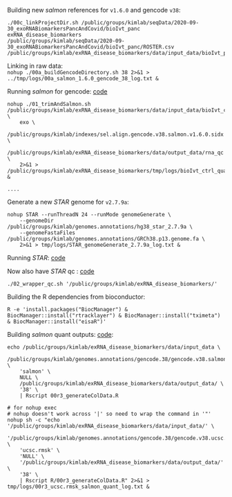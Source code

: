 
Building new *salmon* references for `v1.6.0` and gencode `v38`:  
```
./00c_linkProjectDir.sh /public/groups/kimlab/seqData/2020-09-30_exoRNABiomarkersPancAndCovid/bioIvt_panc
exRNA_disease_biomarkers
/public/groups/kimlab/seqData/2020-09-30_exoRNABiomarkersPancAndCovid/bioIvt_panc/ROSTER.csv
/public/groups/kimlab/exRNA_disease_biomarkers/data/input_data/bioIvt_panc
```

Linking in raw data:  
```nohup ./00a_buildGencodeDirectory.sh 38 2>&1 > ../tmp/logs/00a_salmon_1.6.0_gencode_38_log.txt &```

Running *salmon* for gencode: [code](bin/01_wrapper.sh)  
```
nohup ./01_trimAndSalmon.sh /public/groups/kimlab/exRNA_disease_biomarkers/data/input_data/bioIvt_ctrl/ \
	exo \
	/public/groups/kimlab/indexes/sel.align.gencode.v38.salmon.v1.6.0.sidx \
	/public/groups/kimlab/exRNA_disease_biomarkers/data/output_data/rna_qc \
	2>&1 > /public/groups/kimlab/exRNA_disease_biomarkers/tmp/logs/bioIvt_ctrl_quant_log.txt &

....

```  

Generate a new *STAR* genome for `v2.7.9a`:  
```
nohup STAR --runThreadN 24 --runMode genomeGenerate \
	--genomeDir /public/groups/kimlab/genomes.annotations/hg38_star_2.7.9a \
	--genomeFastaFiles /public/groups/kimlab/genomes.annotations/GRCh38.p13.genome.fa \
	2>&1 > tmp/logs/STAR_genomeGenerate_2.7.9a_log.txt &
```  

Running *STAR*: [code](bin/02_wrapper.sh)  

Now also have *STAR* qc : [code](bin/02_wrapper_qc.sh)  
```
./02_wrapper_qc.sh '/public/groups/kimlab/exRNA_disease_biomarkers/'
```

Building the R dependencies from bioconductor:  
```
R -e 'install.packages("BiocManager") & BiocManager::install("rtracklayer") & BiocManager::install("tximeta") & BiocManager::install("eisaR")'
```

Building *salmon* quant outputs: [code](R/00r3_generateColData.R):  
```
echo /public/groups/kimlab/exRNA_disease_biomarkers/data/input_data \
	/public/groups/kimlab/genomes.annotations/gencode.38/gencode.v38.salmon.json \
	'salmon' \
	NULL \
	/public/groups/kimlab/exRNA_disease_biomarkers/data/output_data/ \
	'38' \
	| Rscript 00r3_generateColData.R

# for nohup exec
# nohup doesn't work across '|' so need to wrap the command in '"'
nohup sh -c "echo '/public/groups/kimlab/exRNA_disease_biomarkers/data/input_data/' \
	'/public/groups/kimlab/genomes.annotations/gencode.38/gencode.v38.ucsc.rmsk.salmon.json' \
	'ucsc.rmsk' \
	'NULL' \
	'/public/groups/kimlab/exRNA_disease_biomarkers/data/output_data/' \
	'38' \
	| Rscript R/00r3_generateColData.R" 2>&1 > tmp/logs/00r3_ucsc.rmsk_salmon_quant_log.txt &
```

